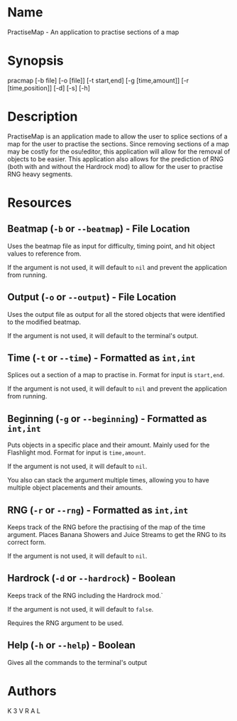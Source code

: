 # Name

PractiseMap - An application to practise sections of a map

# Synopsis

pracmap [-b file] [-o [file]] [-t start,end] [-g [time,amount]] [-r [time,position]] [-d] [-s] [-h]

# Description

PractiseMap is an application made to allow the user to splice sections of a map for the user to practise the sections. Since removing sections of a map may be costly for the osu!editor, this application will allow for the removal of objects to be easier. This application also allows for the prediction of RNG (both with and without the Hardrock mod) to allow for the user to practise RNG heavy segments.

# Resources

## Beatmap (`-b` or `--beatmap`) - File Location

Uses the beatmap file as input for difficulty, timing point, and hit object values to reference from.

If the argument is not used, it will default to `nil` and prevent the application from running.

## Output (`-o` or `--output`) - File Location

Uses the output file as output for all the stored objects that were identified to the modified beatmap.

If the argument is not used, it will default to the terminal's output.

## Time (`-t` or `--time`) - Formatted as `int,int`

Splices out a section of a map to practise in. Format for input is `start,end`.

If the argument is not used, it will default to `nil` and prevent the application from running.

## Beginning (`-g` or `--beginning`) - Formatted as `int,int`

Puts objects in a specific place and their amount. Mainly used for the Flashlight mod. Format for input is `time,amount`.

If the argument is not used, it will default to `nil`.

You also can stack the argument multiple times, allowing you to have multiple object placements and their amounts.

## RNG (`-r` or `--rng`) - Formatted as `int,int`

Keeps track of the RNG before the practising of the map of the time argument. Places Banana Showers and Juice Streams to get the RNG to its correct form.

If the argument is not used, it will default to `nil`.

## Hardrock (`-d` or `--hardrock`) - Boolean

Keeps track of the RNG including the Hardrock mod.`

If the argument is not used, it will default to `false`.

Requires the RNG argument to be used.

## Help (`-h` or `--help`) - Boolean

Gives all the commands to the terminal's output

# Authors

K 3 V R A L